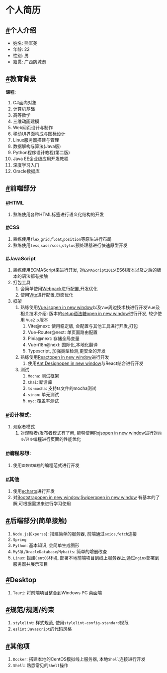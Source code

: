 # 个人简历

## [#](https://www.lookeke.cc/#%E4%B8%AA%E4%BA%BA%E4%BB%8B%E7%BB%8D)个人介绍

- 姓名: 熊军尧
- 年龄: 22
- 性别: 男
- 籍贯: 广西防城港

## [#](https://www.lookeke.cc/#%E6%95%99%E8%82%B2%E8%83%8C%E6%99%AF)教育背景

**课程:**

1. C#面向对象
2. 计算机基础
3. 高等数学
4. 三维动画建模
5. Web网页设计与制作
6. 移动UI界面构成与图标设计
7. Linux服务器搭建与管理
8. 数据解构与算法(Java版)
9. Python程序设计教程(第二版)
10. Java EE企业级应用开发教程
11. 深度学习入门
12. Oracle数据库

## [#](https://www.lookeke.cc/#%E5%89%8D%E7%AB%AF%E9%83%A8%E5%88%86)前端部分

### [#](https://www.lookeke.cc/#html)HTML

1. 熟练使用各种HTML标签进行语义化结构的开发

### [#](https://www.lookeke.cc/#css)CSS

1. 熟练使用`flex`,`grid`,`float`,`position`等原生进行布局
2. 熟练使用`less`,`sass/scss`,`stylus`预处理器进行快速原型开发

### [#](https://www.lookeke.cc/#javascript)JavaScript

1. 熟练使用ECMAScript来进行开发, 对`ESMAScript2015`(ES6)版本以及之后的版本的语法都有接触
2. 打包工具
    1. 会简单使用[Webpack](https://www.lookeke.cc/)进行配置,开发优化
    2. 使用[Vite](https://www.lookeke.cc/)进行配置,页面优化
3. 框架
    1. 熟练使用[Vue.jsopen in new window](https://cn.vuejs.org/)以及`Vue`周边技术栈进行开发Vue及相关技术介绍:
       版本的[setup语法糖open in new window](https://v3.cn.vuejs.org/api/sfc-script-setup.html)进行开发, 较少使用
       `Vue2.x`版本
        1. Vite@next: 使用稳定版, 会配置与其他工具进行开发,打包
        2. Vue-Router@next: 单页面路由配置
        3. Pinia@next: 存储全局变量
        4. Vue-i18n@next: 国际化,本地化翻译
        5. Typescript, 加强类型检测,更安全的开发
    2. 熟练使用[Reactopen in new window](https://react.docschina.org/)进行开发
        1. 使用[Ant Designopen in new window](https://ant.design/)与React结合进行开发
    3. 测试
        1. `Mocha`: 测试框架
        2. `Chai`: 断言库
        3. `ts-mocha`: 支持ts文件的mocha测试
        4. `sinon`: 单元测试
        5. `nyc`: 覆盖率测试

### [#](https://www.lookeke.cc/#%E8%AE%BE%E8%AE%A1%E6%A8%A1%E5%BC%8F)设计模式:

1. 观察者模式
    1. 对观察者/发布者模式有了解, 能够使用[Rxjsopen in new window](https://rxjs.dev/)进行对`同步`/`异步`编程进行页面的性能优化

### [#](https://www.lookeke.cc/#%E7%BC%96%E7%A8%8B%E6%80%9D%E6%83%B3)编程思想:

1. 使用`函数式编程`的编程范式进行开发

### [#](https://www.lookeke.cc/#%E5%85%B6%E4%BB%96)其他

1. 使用[echarts](https://www.lookeke.cc/)进行开发
2. 对[Bootstrapopen in new window](https://getbootstrap.com/),[Swiperopen in new window](https://swiperjs.com/)
   有基本的了解,可根据需求来进行学习使用

## [#](https://www.lookeke.cc/#%E5%90%8E%E7%AB%AF%E9%83%A8%E5%88%86-%E7%AE%80%E5%8D%95%E6%8E%A5%E8%A7%A6)后端部分(简单接触)

1. `Node.js`(`Experss`): 搭建简单的服务器, 前端通过`axios`,`fetch`连接
2. `Spring`
3. `Python`: 基本知识, 会简单生成图形
4. `MySQL`/`OracleDatabase`/`Mybaits`: 简单的增删改查
5. `Linux`: 搭建`CentOS`环境, 部署本地前端项目到线上服务器上,通过`nginx`部署到服务器并展示项目

## [#](https://www.lookeke.cc/#desktop)Desktop

1. `Tauri`: 将前端项目整合到Windows PC 桌面端

## [#](https://www.lookeke.cc/#%E8%A7%84%E8%8C%83-%E8%A7%84%E5%88%99-%E7%BA%A6%E6%9D%9F)规范/规则/约束

1. `stylelint`: 样式规范, 使用`stylelint-config-standard`规范
2. `eslint`:`Javascript`的代码风格

## [#](https://www.lookeke.cc/#%E5%85%B6%E4%BB%96%E9%A1%B9)其他项

1. `Docker`: 搭建本地的CentOS模拟线上服务器, 本地`Shell`连接进行开发
2. `Shell`: 熟悉常见的`Shell`操作
